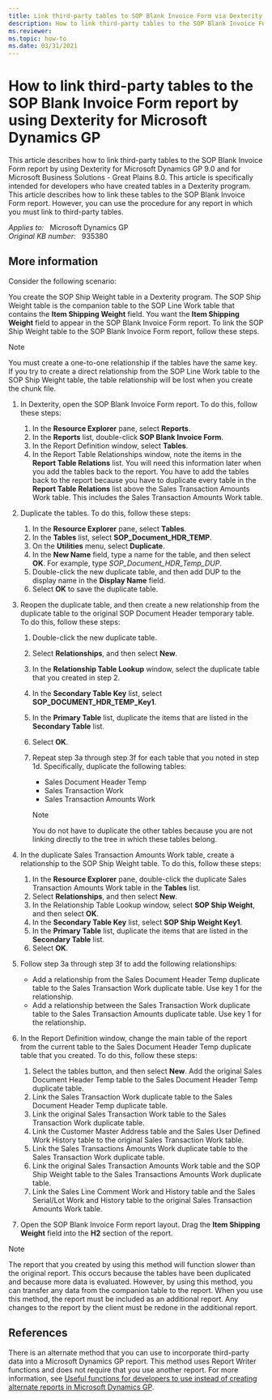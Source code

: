 ```yaml
---
title: Link third-party tables to SOP Blank Invoice Form via Dexterity
description: How to link third-party tables to the SOP Blank Invoice Form report by using Dexterity for Microsoft Dynamics GP.
ms.reviewer: 
ms.topic: how-to
ms.date: 03/31/2021
---
```

# How to link third-party tables to the SOP Blank Invoice Form report by using Dexterity for Microsoft Dynamics GP

This article describes how to link third-party tables to the SOP Blank Invoice Form report by using Dexterity for Microsoft Dynamics GP 9.0 and for Microsoft Business Solutions - Great Plains 8.0. This article is specifically intended for developers who have created tables in a Dexterity program. This article describes how to link these tables to the SOP Blank Invoice Form report. However, you can use the procedure for any report in which you must link to third-party tables.

_Applies to:_ &nbsp; Microsoft Dynamics GP  
_Original KB number:_ &nbsp; 935380

## More information

Consider the following scenario:

You create the SOP Ship Weight table in a Dexterity program. The SOP Ship Weight table is the companion table to the SOP Line Work table that contains the **Item Shipping Weight** field. You want the **Item Shipping Weight** field to appear in the SOP Blank Invoice Form report. To link the SOP Ship Weight table to the SOP Blank Invoice Form report, follow these steps.

> [!NOTE]
> You must create a one-to-one relationship if the tables have the same key. If you try to create a direct relationship from the SOP Line Work table to the SOP Ship Weight table, the table relationship will be lost when you create the chunk file.

1. In Dexterity, open the SOP Blank Invoice Form report. To do this, follow these steps:

    1. In the **Resource Explorer** pane, select **Reports**.
    2. In the **Reports** list, double-click **SOP Blank Invoice Form**.
    3. In the Report Definition window, select **Tables**.
    4. In the Report Table Relationships window, note the items in the **Report Table Relations** list. You will need this information later when you add the tables back to the report. You have to add the tables back to the report because you have to duplicate every table in the **Report Table Relations** list above the Sales Transaction Amounts Work table. This includes the Sales Transaction Amounts Work table.

2. Duplicate the tables. To do this, follow these steps:

    1. In the **Resource Explorer** pane, select **Tables**.
    2. In the **Tables** list, select **SOP_Document_HDR_TEMP**.
    3. On the **Utilities** menu, select **Duplicate**.
    4. In the **New Name** field, type a name for the table, and then select **OK**. For example, type *SOP_Document_HDR_Temp_DUP*.
    5. Double-click the new duplicate table, and then add DUP to the display name in the **Display Name** field.
    6. Select **OK** to save the duplicate table.

3. Reopen the duplicate table, and then create a new relationship from the duplicate table to the original SOP Document Header temporary table. To do this, follow these steps:

    1. Double-click the new duplicate table.
    2. Select **Relationships**, and then select **New**.
    3. In the **Relationship Table Lookup** window, select the duplicate table that you created in step 2.
    4. In the **Secondary Table Key** list, select **SOP_DOCUMENT_HDR_TEMP_Key1**.
    5. In the **Primary Table** list, duplicate the items that are listed in the **Secondary Table** list.
    6. Select **OK**.
    7. Repeat step 3a through step 3f for each table that you noted in step 1d. Specifically, duplicate the following tables:

       - Sales Document Header Temp
       - Sales Transaction Work
       - Sales Transaction Amounts Work

       > [!NOTE]
       > You do not have to duplicate the other tables because you are not linking directly to the tree in which these tables belong.

4. In the duplicate Sales Transaction Amounts Work table, create a relationship to the SOP Ship Weight table. To do this, follow these steps:

    1. In the **Resource Explorer** pane, double-click the duplicate Sales Transaction Amounts Work table in the **Tables** list.
    2. Select **Relationships**, and then select **New**.
    3. In the Relationship Table Lookup window, select **SOP Ship Weight**, and then select **OK**.
    4. In the **Secondary Table Key** list, select **SOP Ship Weight Key1**.
    5. In the **Primary Table** list, duplicate the items that are listed in the **Secondary Table** list.
    6. Select **OK**.

5. Follow step 3a through step 3f to add the following relationships:

   - Add a relationship from the Sales Document Header Temp duplicate table to the Sales Transaction Work duplicate table. Use key 1 for the relationship.
   - Add a relationship between the Sales Transaction Work duplicate table to the Sales Transaction Amounts duplicate table. Use key 1 for the relationship.

6. In the Report Definition window, change the main table of the report from the current table to the Sales Document Header Temp duplicate table that you created. To do this, follow these steps:

    1. Select the tables button, and then select **New**. Add the original Sales Document Header Temp table to the Sales Document Header Temp duplicate table.
    2. Link the Sales Transaction Work duplicate table to the Sales Document Header Temp duplicate table.
    3. Link the original Sales Transaction Work table to the Sales Transaction Work duplicate table.
    4. Link the Customer Master Address table and the Sales User Defined Work History table to the original Sales Transaction Work table.
    5. Link the Sales Transactions Amounts Work duplicate table to the Sales Transaction Work duplicate table.
    6. Link the original Sales Transaction Amounts Work table and the SOP Ship Weight table to the Sales Transactions Amounts Work duplicate table.
    7. Link the Sales Line Comment Work and History table and the Sales Serial/Lot Work and History table to the original Sales Transaction Amounts Work table.

7. Open the SOP Blank Invoice Form report layout. Drag the **Item Shipping Weight** field into the **H2** section of the report.

> [!NOTE]
> The report that you created by using this method will function slower than the original report. This occurs because the tables have been duplicated and because more data is evaluated. However, by using this method, you can transfer any data from the companion table to the report. When you use this method, the report must be included as an additional report. Any changes to the report by the client must be redone in the additional report.

## References

There is an alternate method that you can use to incorporate third-party data into a Microsoft Dynamics GP report. This method uses Report Writer functions and does not require that you use another report. For more information, see [Useful functions for developers to use instead of creating alternate reports in Microsoft Dynamics GP](https://support.microsoft.com/topic/useful-functions-for-developers-to-use-instead-of-creating-alternate-reports-in-microsoft-dynamics-gp-ad87080c-b0ee-ca4d-2d79-db808b019190).
